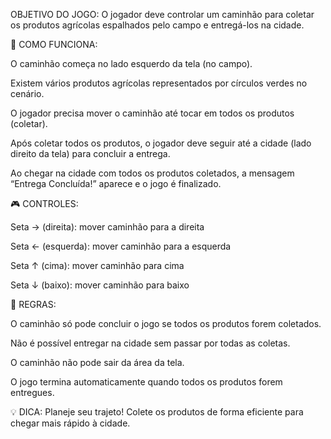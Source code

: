 OBJETIVO DO JOGO:
O jogador deve controlar um caminhão para coletar os produtos agrícolas espalhados pelo campo e entregá-los na cidade.

🎯 COMO FUNCIONA:

O caminhão começa no lado esquerdo da tela (no campo).

Existem vários produtos agrícolas representados por círculos verdes no cenário.

O jogador precisa mover o caminhão até tocar em todos os produtos (coletar).

Após coletar todos os produtos, o jogador deve seguir até a cidade (lado direito da tela) para concluir a entrega.

Ao chegar na cidade com todos os produtos coletados, a mensagem “Entrega Concluída!” aparece e o jogo é finalizado.

🎮 CONTROLES:

Seta → (direita): mover caminhão para a direita

Seta ← (esquerda): mover caminhão para a esquerda

Seta ↑ (cima): mover caminhão para cima

Seta ↓ (baixo): mover caminhão para baixo

🛑 REGRAS:

O caminhão só pode concluir o jogo se todos os produtos forem coletados.

Não é possível entregar na cidade sem passar por todas as coletas.

O caminhão não pode sair da área da tela.

O jogo termina automaticamente quando todos os produtos forem entregues.

💡 DICA:
Planeje seu trajeto! Colete os produtos de forma eficiente para chegar mais rápido à cidade.
